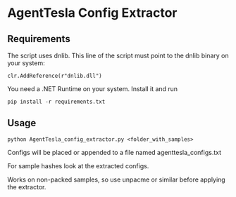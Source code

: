 # AgentTesla Config Extractor

## Requirements

The script uses dnlib. This line of the script must point to the dnlib binary on your system:

`clr.AddReference(r"dnlib.dll")`

You need a .NET Runtime on your system. Install it and run

`pip install -r requirements.txt`

## Usage

`python AgentTesla_config_extractor.py <folder_with_samples>`

Configs will be placed or appended to a file named agenttesla_configs.txt

For sample hashes look at the extracted configs.

Works on non-packed samples, so use unpacme or similar before applying the extractor.
